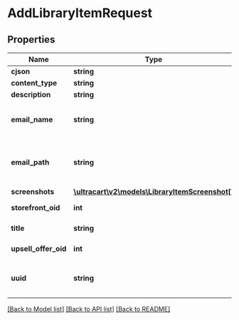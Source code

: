 # AddLibraryItemRequest

## Properties
Name | Type | Description | Notes
------------ | ------------- | ------------- | -------------
**cjson** | **string** | Cjson to be added to library | [optional] 
**content_type** | **string** | flow, campaign, cjson, email, transactional_email or upsell | [optional] 
**description** | **string** | description of library item | [optional] 
**email_name** | **string** | Required if content_type is transactional_email. This is the name of the email template (html, not text).  This name should have a .vm file extension.  An example is auto_order_cancel_html.vm | [optional] 
**email_path** | **string** | Required if content_type is transactional_email. This is the full path to the email template stored in the file system.  This defines which StoreFront contains the desired email template.  An example is /themes/Elements/core/emails/auto_order_cancel_html.vm | [optional] 
**screenshots** | [**\ultracart\v2\models\LibraryItemScreenshot[]**](LibraryItemScreenshot.md) | Screenshot urls for display | [optional] 
**storefront_oid** | **int** | StoreFront oid where content originates necessary for tracking down relative assets | [optional] 
**title** | **string** | title of library item, usually the name of the flow or campaign, or description of cjson | [optional] 
**upsell_offer_oid** | **int** | Required if content_type is upsell. This is object identifier of a StoreFront Upsell Offer. | [optional] 
**uuid** | **string** | UUID of communication flow, campaign, email, or null if this item is something else. transactional_email do not have a uuid because they are singleton objects within a storefront and easily identifiable by name | [optional] 

[[Back to Model list]](../README.md#documentation-for-models) [[Back to API list]](../README.md#documentation-for-api-endpoints) [[Back to README]](../README.md)


